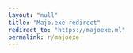 ```yaml
---
layout: "null"
title: "Majo.exe redirect"
redirect_to: "https://majoexe.ml"
permalink: r/majoexe
---
```

